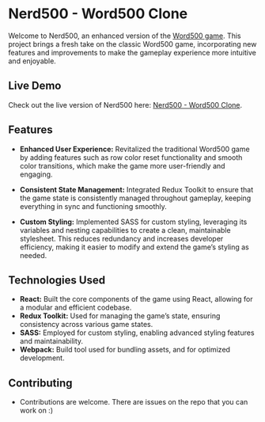 # Nerd500 - Word500 Clone

Welcome to Nerd500, an enhanced version of the [Word500 game](https://www.word500.com/?ref=clonewordle.com). This project brings a fresh take on the classic Word500 game, incorporating new features and improvements to make the gameplay experience more intuitive and enjoyable.

## Live Demo

Check out the live version of Nerd500 here: [Nerd500 - Word500 Clone](https://word500clone.vercel.app/).

## Features

- **Enhanced User Experience:** Revitalized the traditional Word500 game by adding features such as row color reset functionality and smooth color transitions, which make the game more user-friendly and engaging.
  
- **Consistent State Management:** Integrated Redux Toolkit to ensure that the game state is consistently managed throughout gameplay, keeping everything in sync and functioning smoothly.
  
- **Custom Styling:** Implemented SASS for custom styling, leveraging its variables and nesting capabilities to create a clean, maintainable stylesheet. This reduces redundancy and increases developer efficiency, making it easier to modify and extend the game’s styling as needed.

## Technologies Used

- **React:** Built the core components of the game using React, allowing for a modular and efficient codebase.
- **Redux Toolkit:** Used for managing the game’s state, ensuring consistency across various game states.
- **SASS:** Employed for custom styling, enabling advanced styling features and maintainability.
- **Webpack:** Build tool used for bundling assets, and for optimized development.

## Contributing
- Contributions are welcome. There are issues on the repo that you can work on :)



